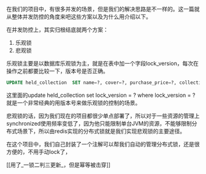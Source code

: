 在我们的项目中，有很多并发的场景，但是我们的解决思路是不一样的。这一篇就从整体并发防控的角度来吧这些方案以及为什么用介绍以下。



在并发防控上，其实归根结底就两个方案：

1. 乐观锁
2. 悲观锁



乐观锁主要是以数据库乐观锁为主，就是在表中加一个字段lock_version，每次在操作之前都要比较一下，版本号是否正确。



```sql
UPDATE held_collection  SET name=?, cover=?, purchase_price=?, collection_id=?, serial_no=?, nft_id=?,  user_id=?, state=?, tx_hash=?, hold_time=?, sync_chain_time=?,  biz_type=?, biz_no=?, lock_version=?, gmt_create=?, gmt_modified=?  WHERE id=?   AND lock_version=?  AND deleted=0
```



这里面的update held_collection set lock_version = ? where lock_version = ?就是一个非常经典的用版本号来做乐观锁的控制的场景。



悲观锁的话，因为我们现在的项目都很少单点部署了，所以对于一些资源的管理上synchronized使用频率变低了，因为他只能限制单台JVM的资源，不能够限制分布式场景下，所以由redis实现的分布式锁就是我们实现悲观锁的主要途径。



在这个项目中，我们自己封装了一个注解可以帮我们自动的管理分布式锁，还是很方便的，不用手动lock了，


[[用了_一锁二判三更新_，但是幂等被击穿]]


